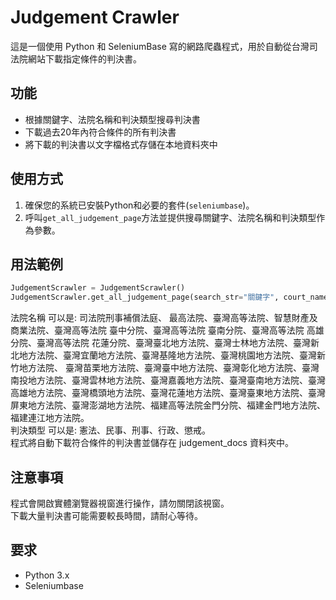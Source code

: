 # Judgement Crawler

這是一個使用 Python 和 SeleniumBase 寫的網路爬蟲程式，用於自動從台灣司法院網站下載指定條件的判決書。

## 功能

- 根據關鍵字、法院名稱和判決類型搜尋判決書
- 下載過去20年內符合條件的所有判決書
- 將下載的判決書以文字檔格式存儲在本地資料夾中

## 使用方式

1. 確保您的系統已安裝Python和必要的套件(`seleniumbase`)。
2. 呼叫`get_all_judgement_page`方法並提供搜尋關鍵字、法院名稱和判決類型作為參數。

## 用法範例
```python
JudgementScrawler = JudgementScrawler()
JudgementScrawler.get_all_judgement_page(search_str="關鍵字", court_name='法院名稱', judgement_type='判決類型')
```
法院名稱 可以是: 司法院刑事補償法庭、
最高法院、臺灣高等法院、智慧財產及商業法院、臺灣高等法院 臺中分院、臺灣高等法院 臺南分院、臺灣高等法院 高雄分院、臺灣高等法院 花蓮分院、臺灣臺北地方法院、臺灣士林地方法院、臺灣新北地方法院、臺灣宜蘭地方法院、臺灣基隆地方法院、臺灣桃園地方法院、臺灣新竹地方法院、
臺灣苗栗地方法院、臺灣臺中地方法院、臺灣彰化地方法院、臺灣南投地方法院、臺灣雲林地方法院、臺灣嘉義地方法院、臺灣臺南地方法院、臺灣高雄地方法院、臺灣橋頭地方法院、臺灣花蓮地方法院、臺灣臺東地方法院、臺灣屏東地方法院、臺灣澎湖地方法院、福建高等法院金門分院、福建金門地方法院、福建連江地方法院。<br>
判決類型 可以是: 憲法、民事、刑事、行政、懲戒。<br>
程式將自動下載符合條件的判決書並儲存在 judgement_docs 資料夾中。

## 注意事項
程式會開啟實體瀏覽器視窗進行操作，請勿關閉該視窗。</br>
下載大量判決書可能需要較長時間，請耐心等待。</br>

## 要求
* Python 3.x
* Seleniumbase
